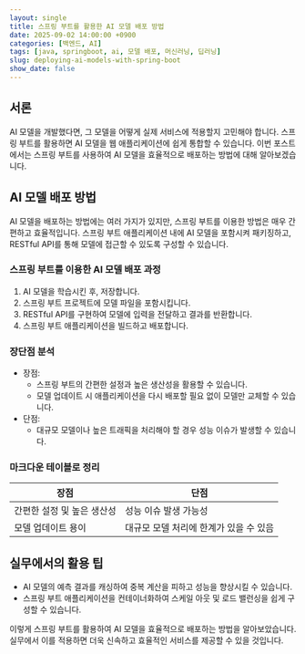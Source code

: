 ```yaml
---
layout: single
title: 스프링 부트를 활용한 AI 모델 배포 방법
date: 2025-09-02 14:00:00 +0900
categories: [백엔드, AI]
tags: [java, springboot, ai, 모델 배포, 머신러닝, 딥러닝]
slug: deploying-ai-models-with-spring-boot
show_date: false
---
```


## 서론
AI 모델을 개발했다면, 그 모델을 어떻게 실제 서비스에 적용할지 고민해야 합니다. 스프링 부트를 활용하면 AI 모델을 웹 애플리케이션에 쉽게 통합할 수 있습니다. 이번 포스트에서는 스프링 부트를 사용하여 AI 모델을 효율적으로 배포하는 방법에 대해 알아보겠습니다.

## AI 모델 배포 방법
AI 모델을 배포하는 방법에는 여러 가지가 있지만, 스프링 부트를 이용한 방법은 매우 간편하고 효율적입니다. 스프링 부트 애플리케이션 내에 AI 모델을 포함시켜 패키징하고, RESTful API를 통해 모델에 접근할 수 있도록 구성할 수 있습니다.

### 스프링 부트를 이용한 AI 모델 배포 과정
1. AI 모델을 학습시킨 후, 저장합니다.
2. 스프링 부트 프로젝트에 모델 파일을 포함시킵니다.
3. RESTful API를 구현하여 모델에 입력을 전달하고 결과를 반환합니다.
4. 스프링 부트 애플리케이션을 빌드하고 배포합니다.

### 장단점 분석
- 장점:
  - 스프링 부트의 간편한 설정과 높은 생산성을 활용할 수 있습니다.
  - 모델 업데이트 시 애플리케이션을 다시 배포할 필요 없이 모델만 교체할 수 있습니다.
- 단점:
  - 대규모 모델이나 높은 트래픽을 처리해야 할 경우 성능 이슈가 발생할 수 있습니다.

### 마크다운 테이블로 정리
| 장점                                 | 단점                                            |
|------------------------------------|-----------------------------------------------|
| 간편한 설정 및 높은 생산성            | 성능 이슈 발생 가능성                             |
| 모델 업데이트 용이                   | 대규모 모델 처리에 한계가 있을 수 있음               |

## 실무에서의 활용 팁
- AI 모델의 예측 결과를 캐싱하여 중복 계산을 피하고 성능을 향상시킬 수 있습니다.
- 스프링 부트 애플리케이션을 컨테이너화하여 스케일 아웃 및 로드 밸런싱을 쉽게 구성할 수 있습니다.

이렇게 스프링 부트를 활용하여 AI 모델을 효율적으로 배포하는 방법을 알아보았습니다. 실무에서 이를 적용하면 더욱 신속하고 효율적인 서비스를 제공할 수 있을 것입니다.